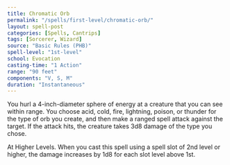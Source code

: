 ```yaml
---
title: Chromatic Orb
permalink: "/spells/first-level/chromatic-orb/"
layout: spell-post
categories: [Spells, Cantrips]
tags: [Sorcerer, Wizard]
source: "Basic Rules (PHB)"
spell-level: "1st-level"
school: Evocation
casting-time: "1 Action"
range: "90 feet"
components: "V, S, M"
duration: "Instantaneous"
---
```


You hurl a 4-inch-diameter sphere of energy at a creature that you can see within range. You choose acid, cold, fire, lightning, poison, or thunder for the type of orb you create, and then make a ranged spell attack against the target. If the attack hits, the creature takes 3d8 damage of the type you chose.

At Higher Levels. When you cast this spell using a spell slot of 2nd level or higher, the damage increases by 1d8 for each slot level above 1st.